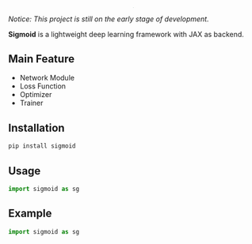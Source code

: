 <div align=center> <image src="./logo.png" style="zoom:4%;"> </div>

*Notice: This project is still on the early stage of development.*

**Sigmoid** is a lightweight deep learning framework with JAX as backend.

## Main Feature
* Network Module
* Loss Function
* Optimizer
* Trainer

## Installation
```bash
pip install sigmoid
```

## Usage
```python
import sigmoid as sg
```

## Example
```python
import sigmoid as sg
```
